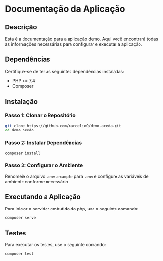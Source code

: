 # Documentação da Aplicação

## Descrição
Esta é a documentação para a aplicação demo. Aqui você encontrará todas as informações necessárias para configurar e executar a aplicação.

## Dependências
Certifique-se de ter as seguintes dependências instaladas:

- PHP >= 7.4
- Composer

## Instalação

### Passo 1: Clonar o Repositório
```bash
git clone https://github.com/narcelioO/demo-aceda.git
cd demo-aceda
```

### Passo 2: Instalar Dependências
```bash
composer install
```

### Passo 3: Configurar o Ambiente
Renomeie o arquivo `.env.example` para `.env` e configure as variáveis de ambiente conforme necessário.


## Executando a Aplicação
Para iniciar o servidor embutido do php, use o seguinte comando:

```bash
composer serve
```

## Testes
Para executar os testes, use o seguinte comando:
```bash
composer test
```
